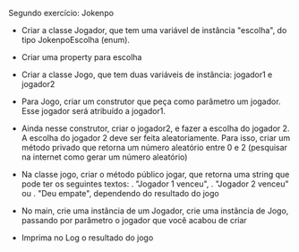 Segundo exercício: Jokenpo

- Criar a classe Jogador, que tem uma variável de instância "escolha", do tipo JokenpoEscolha (enum). 
- Criar uma property para escolha
- Criar a classe Jogo, que tem duas variáveis de instância: jogador1 e jogador2
- Para Jogo, criar um construtor que peça como parâmetro um jogador. Esse jogador será atribuído a jogador1.
- Ainda nesse construtor, criar o jogador2, e fazer a escolha do jogador 2. A escolha do jogador 2 deve ser feita aleatoriamente. Para isso, criar um método privado que retorna um número aleatório entre 0 e 2 (pesquisar na internet como gerar um número aleatório)
- Na classe jogo, criar o método público jogar, que retorna uma string que pode ter os seguintes textos:
    . "Jogador 1 venceu",
    . "Jogador 2 venceu" ou
    . "Deu empate", dependendo do resultado do jogo

- No main, crie uma instância de um Jogador, crie uma instância de Jogo, passando por parâmetro o jogador que você acabou de criar
- Imprima no Log o resultado do jogo
